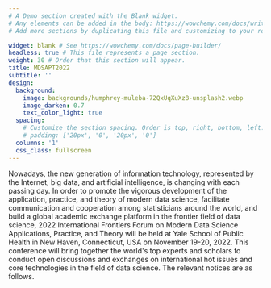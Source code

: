 ```yaml
---
# A Demo section created with the Blank widget.
# Any elements can be added in the body: https://wowchemy.com/docs/writing-markdown-latex/
# Add more sections by duplicating this file and customizing to your requirements.

widget: blank # See https://wowchemy.com/docs/page-builder/
headless: true # This file represents a page section.
weight: 30 # Order that this section will appear.
title: MDSAPT2022
subtitle: ''
design:
  background:
    image: backgrounds/humphrey-muleba-72QxUqXuXz8-unsplash2.webp
    image_darken: 0.7
    text_color_light: true
  spacing:
    # Customize the section spacing. Order is top, right, bottom, left.
    # padding: ['20px', '0', '20px', '0']
  columns: '1'
  css_class: fullscreen
---
```


Nowadays, the new generation of information technology, represented by the Internet, big data, and artificial intelligence, is changing with each passing day. In order to promote the vigorous development of the application, practice, and theory of modern data science, facilitate communication and cooperation among statisticians around the world, and build a global academic exchange platform in the frontier field of data science, 2022 International Frontiers Forum on Modern Data Science Applications, Practice, and Theory will be held at Yale School of Public Health in New Haven, Connecticut, USA on November 19-20, 2022. This conference will bring together the world's top experts and scholars to conduct open discussions and exchanges on international hot issues and core technologies in the field of data science. The relevant notices are as follows.